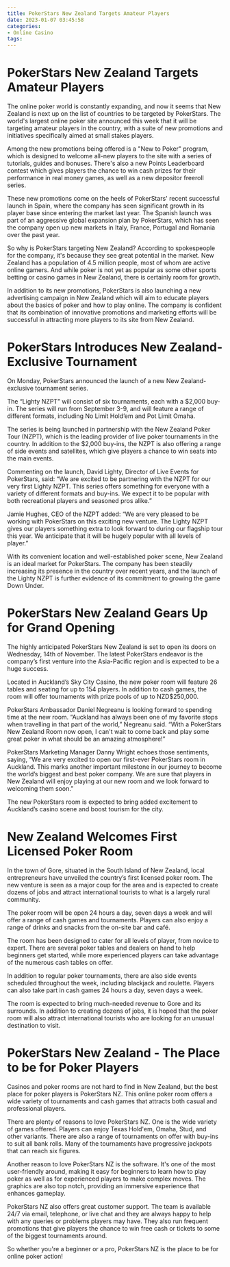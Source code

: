 ```yaml
---
title: PokerStars New Zealand Targets Amateur Players
date: 2023-01-07 03:45:58
categories:
- Online Casino
tags:
---
```



#  PokerStars New Zealand Targets Amateur Players

The online poker world is constantly expanding, and now it seems that New Zealand is next up on the list of countries to be targeted by PokerStars. The world's largest online poker site announced this week that it will be targeting amateur players in the country, with a suite of new promotions and initiatives specifically aimed at small stakes players.

Among the new promotions being offered is a "New to Poker" program, which is designed to welcome all-new players to the site with a series of tutorials, guides and bonuses. There's also a new Points Leaderboard contest which gives players the chance to win cash prizes for their performance in real money games, as well as a new depositor freeroll series.

These new promotions come on the heels of PokerStars' recent successful launch in Spain, where the company has seen significant growth in its player base since entering the market last year. The Spanish launch was part of an aggressive global expansion plan by PokerStars, which has seen the company open up new markets in Italy, France, Portugal and Romania over the past year.

So why is PokerStars targeting New Zealand? According to spokespeople for the company, it's because they see great potential in the market. New Zealand has a population of 4.5 million people, most of whom are active online gamers. And while poker is not yet as popular as some other sports betting or casino games in New Zealand, there is certainly room for growth.

In addition to its new promotions, PokerStars is also launching a new advertising campaign in New Zealand which will aim to educate players about the basics of poker and how to play online. The company is confident that its combination of innovative promotions and marketing efforts will be successful in attracting more players to its site from New Zealand.

#  PokerStars Introduces New Zealand-Exclusive Tournament

On Monday, PokerStars announced the launch of a new New Zealand-exclusive tournament series.

The “Lighty NZPT” will consist of six tournaments, each with a $2,000 buy-in. The series will run from September 3-9, and will feature a range of different formats, including No Limit Hold’em and Pot Limit Omaha.

The series is being launched in partnership with the New Zealand Poker Tour (NZPT), which is the leading provider of live poker tournaments in the country. In addition to the $2,000 buy-ins, the NZPT is also offering a range of side events and satellites, which give players a chance to win seats into the main events.

Commenting on the launch, David Lighty, Director of Live Events for PokerStars, said: “We are excited to be partnering with the NZPT for our very first Lighty NZPT. This series offers something for everyone with a variety of different formats and buy-ins. We expect it to be popular with both recreational players and seasoned pros alike.”

Jamie Hughes, CEO of the NZPT added: “We are very pleased to be working with PokerStars on this exciting new venture. The Lighty NZPT gives our players something extra to look forward to during our flagship tour this year. We anticipate that it will be hugely popular with all levels of player.”

With its convenient location and well-established poker scene, New Zealand is an ideal market for PokerStars. The company has been steadily increasing its presence in the country over recent years, and the launch of the Lighty NZPT is further evidence of its commitment to growing the game Down Under.

#  PokerStars New Zealand Gears Up for Grand Opening

The highly anticipated PokerStars New Zealand is set to open its doors on Wednesday, 14th of November. The latest PokerStars endeavor is the company’s first venture into the Asia-Pacific region and is expected to be a huge success.

Located in Auckland’s Sky City Casino, the new poker room will feature 26 tables and seating for up to 154 players. In addition to cash games, the room will offer tournaments with prize pools of up to NZD$250,000.

PokerStars Ambassador Daniel Negreanu is looking forward to spending time at the new room. “Auckland has always been one of my favorite stops when travelling in that part of the world,” Negreanu said. “With a PokerStars New Zealand Room now open, I can't wait to come back and play some great poker in what should be an amazing atmosphere!”

PokerStars Marketing Manager Danny Wright echoes those sentiments, saying, “We are very excited to open our first-ever PokerStars room in Auckland. This marks another important milestone in our journey to become the world’s biggest and best poker company. We are sure that players in New Zealand will enjoy playing at our new room and we look forward to welcoming them soon.”

The new PokerStars room is expected to bring added excitement to Auckland’s casino scene and boost tourism for the city.

#  New Zealand Welcomes First Licensed Poker Room

In the town of Gore, situated in the South Island of New Zealand, local entrepreneurs have unveiled the country’s first licensed poker room. The new venture is seen as a major coup for the area and is expected to create dozens of jobs and attract international tourists to what is a largely rural community.

The poker room will be open 24 hours a day, seven days a week and will offer a range of cash games and tournaments. Players can also enjoy a range of drinks and snacks from the on-site bar and café.

The room has been designed to cater for all levels of player, from novice to expert. There are several poker tables and dealers on hand to help beginners get started, while more experienced players can take advantage of the numerous cash tables on offer.

In addition to regular poker tournaments, there are also side events scheduled throughout the week, including blackjack and roulette. Players can also take part in cash games 24 hours a day, seven days a week.

The room is expected to bring much-needed revenue to Gore and its surrounds. In addition to creating dozens of jobs, it is hoped that the poker room will also attract international tourists who are looking for an unusual destination to visit.

#  PokerStars New Zealand - The Place to be for Poker Players

Casinos and poker rooms are not hard to find in New Zealand, but the best place for poker players is PokerStars NZ. This online poker room offers a wide variety of tournaments and cash games that attracts both casual and professional players.

There are plenty of reasons to love PokerStars NZ. One is the wide variety of games offered. Players can enjoy Texas Hold'em, Omaha, Stud, and other variants. There are also a range of tournaments on offer with buy-ins to suit all bank rolls. Many of the tournaments have progressive jackpots that can reach six figures.

Another reason to love PokerStars NZ is the software. It's one of the most user-friendly around, making it easy for beginners to learn how to play poker as well as for experienced players to make complex moves. The graphics are also top notch, providing an immersive experience that enhances gameplay.

PokerStars NZ also offers great customer support. The team is available 24/7 via email, telephone, or live chat and they are always happy to help with any queries or problems players may have. They also run frequent promotions that give players the chance to win free cash or tickets to some of the biggest tournaments around.

So whether you're a beginner or a pro, PokerStars NZ is the place to be for online poker action!